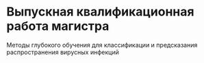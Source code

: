 # Выпускная квалификационная работа магистра
Методы глубокого обучения для классификации и предсказания распространения вирусных инфекций
